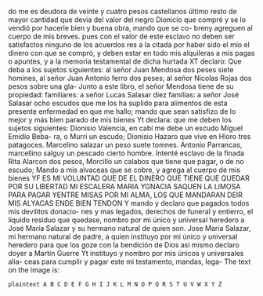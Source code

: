 do me es deudora de veinte y cuatro pesos castellanos último resto de mayor cantidad que devia del valor del negro Dionicio que compré y se lo vendió por hacerle bien y buena obra, mando que se co-
breny agreguen al cuerpo de mis breves. pues con el valor de este esclavo no deben ser satisfactos ninguno de los acuerdos res a la citada por haber sido el mío el dinero con que se compró, y deben estar en todo mis alquileras a mis pagas o apuntes,
y a la memoria testamental de dicha hurtada
XT declaro: Que deba a los sujetos siguientes: al señor
Juan Mendosa dos peses siete homines,
al señor Juan Antonio ferro dos peses;
al señor Nicolas Rojas dos pesos sobre una gla-
Junto a este libro, el señor Mendosa tiene de su propiedad:
familiares: a señor Lucas Salasar diez familias: a señor José Salasar ocho escudos que me los ha suplido para alimentos de esta presente enfermedad en que me hallo; mando que sean satisfizo de lo mejor y más bien parado de mis bienes
Yt declara: que me deben los sujetos siguientes: Dionisio Valencia, en cabí me debe un escudo Miguel Emidio Beba- ra, o Murri un escudo; Dionisio Hazaro que vive en Hloro tres patagoces. Marcelino salazar un peso suete tomnes. Antonio
Parrancas, marcellino salguy un pescado cierto hombre. Intenté esclavo de la finada Rita Alarcon dos pesos, Morcillo un calabos que tiene que pagar, o de no escudo; Mando a mis alvaceas que se cobre, y agrega al cuerpo de mis bienes
YF ES MI VOLUNTAD QUE DE EL DINERO QUE TIENE QUE QUEDAR POR SU LIBERTAD MI ESCALERA MARIA YGNACIA SAQUEN LA LIMOSA PARA PAGAR YENTRE MISAS POR MI ALMA, LOS QUE MANDARAN DEIR MIS ALYACAS ENDE BIEN TENDON
Y mando y declaro que pagados todos mis devilitos donacio- nes y mas legados, derechos de funeral y entierro, el liquido residuo que quedase, nombro por mi único y universal heredero a José María Salazar y su hermano natural de quien son.
Jose Maria Salazar, mi hermano natural de padre, a quien instituyo por mi único y universal heredero para que los goze con la bendición de Dios así mismo declaro doyer a Martín Guerre
Yt instituyo y nombro por mis únicos y universales alia- ceas para cumplir y pagar este mi testamento, mandas, lega-
The text on the image is:

```plaintext A B C D E F G H I J K L M N O P Q R S T U V W X Y Z ```